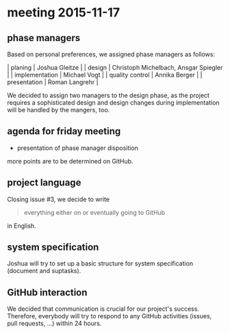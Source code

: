 # meeting 2015-11-17

## phase managers

Based on personal preferences, we assigned phase managers as follows:

 | planing			| Joshua Gleitze						|
 | design			| Christoph Michelbach, Ansgar Spiegler	|
 | implementation	| Michael Vogt							|
 | quality control	| Annika Berger							|
 | presentation		| Roman Langrehr						|


We decided to assign two managers to the design phase, as the project requires a sophisticated design and design changes during implementation will be handled by the mangers, too.


## agenda for friday meeting

 * presentation of phase manager disposition

more points are to be determined on GitHub.

## project language

Closing issue #3, we decide to write 

 > everything either on or eventually going to GitHub

in English.

## system specification

Joshua will try to set up a basic structure for system specification (document and suptasks).

## GitHub interaction

We decided that communication is crucial for our project's success. Therefore, everybody will try to respond to any GitHub activities (issues, pull requests, …) within 24 hours.
 


